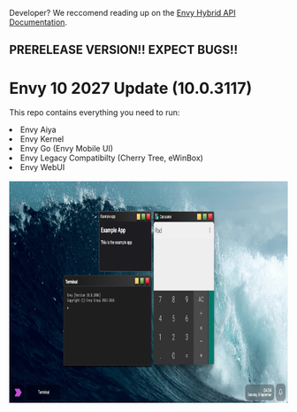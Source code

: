 <p>Developer? We reccomend reading up on the <a href="/Docs/README.md">Envy Hybrid API Documentation</a>.</p>
<div width="50%">
<h2>PRERELEASE VERSION!! EXPECT BUGS!!</h2>
<h1>Envy 10 2027 Update (10.0.3117)</h1>
<p>This repo contains everything you need to run:</p>
<li>Envy Aiya</li>
<li>Envy Kernel</li>
<li>Envy Go (Envy Mobile UI)</li>
<li>Envy Legacy Compatibilty (Cherry Tree, eWinBox)</li>
<li>Envy WebUI</li>
<br>
</div>
<div width="50%">
<img src="Assets/demos/3006.png" height="400px">
</div>
